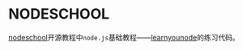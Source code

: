 NODESCHOOL
=======

[nodeschool](https://nodeschool.io/zh-cn/)开源教程中`node.js`基础教程——[learnyounode](https://github.com/workshopper/learnyounode)的练习代码。

